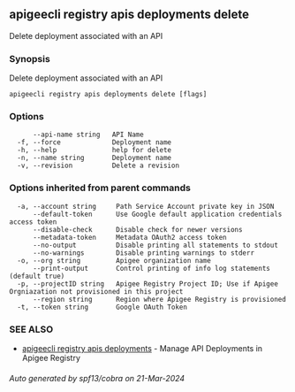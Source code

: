 ## apigeecli registry apis deployments delete

Delete deployment associated with an API

### Synopsis

Delete deployment associated with an API

```
apigeecli registry apis deployments delete [flags]
```

### Options

```
      --api-name string   API Name
  -f, --force             Deployment name
  -h, --help              help for delete
  -n, --name string       Deployment name
  -v, --revision          Delete a revision
```

### Options inherited from parent commands

```
  -a, --account string     Path Service Account private key in JSON
      --default-token      Use Google default application credentials access token
      --disable-check      Disable check for newer versions
      --metadata-token     Metadata OAuth2 access token
      --no-output          Disable printing all statements to stdout
      --no-warnings        Disable printing warnings to stderr
  -o, --org string         Apigee organization name
      --print-output       Control printing of info log statements (default true)
  -p, --projectID string   Apigee Registry Project ID; Use if Apigee Orgniazation not provisioned in this project
      --region string      Region where Apigee Registry is provisioned
  -t, --token string       Google OAuth Token
```

### SEE ALSO

* [apigeecli registry apis deployments](apigeecli_registry_apis_deployments.md)	 - Manage API Deployments in Apigee Registry

###### Auto generated by spf13/cobra on 21-Mar-2024
